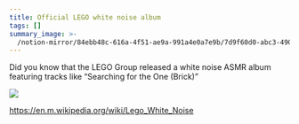 ```yaml
---
title: Official LEGO white noise album
tags: []
summary_image: >-
  /notion-mirror/84ebb48c-616a-4f51-ae9a-991a4e0a7e9b/7d9f60d0-abc3-490e-9a32-59f218034710/B2EFB963-37A9-4CD1-96A4-F7BD048D973E.jpeg
---
```

Did you know that the LEGO Group released a white noise ASMR album featuring tracks like “Searching for the One (Brick)”

![](/notion-mirror/84ebb48c-616a-4f51-ae9a-991a4e0a7e9b/7d9f60d0-abc3-490e-9a32-59f218034710/B2EFB963-37A9-4CD1-96A4-F7BD048D973E.jpeg)

<https://en.m.wikipedia.org/wiki/Lego_White_Noise>
